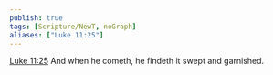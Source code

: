 ```yaml
---
publish: true
tags: [Scripture/NewT, noGraph]
aliases: ["Luke 11:25"]
---
```

[Luke 11:25](https://churchofjesuschrist.org/study/scriptures/nt/luke/11?lang=eng&id=p25#p25) And when he cometh, he findeth it swept and garnished.
